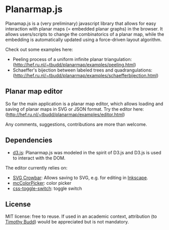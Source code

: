 # Planarmap.js

Planamap.js is a (very preliminary) javascript library that allows 
for easy interaction with planar maps (= embedded planar graphs) in
the browser. It allows users/scripts to change the combinatorics of 
a planar map, while the embedding is automatically updated using a 
force-driven layout algorithm.

Check out some examples here:
* Peeling process of a uniform infinite planar triangulation: 
(http://hef.ru.nl/~tbudd/planarmap/examples/peeling.html)
* Schaeffer's bijection between labeled trees and quadrangulations:
(http://hef.ru.nl/~tbudd/planarmap/examples/schaefferbijection.html)

## Planar map editor

So far the main application is a planar map editor, which 
allows loading and saving of planar maps in SVG or JSON format. Try the
editor here: (http://hef.ru.nl/~tbudd/planarmap/examples/editor.html)

Any comments, suggestions, contributions are more than welcome.

## Dependencies

* [d3.js](http://d3js.org): Planarmap.js was modeled in the spirit of D3.js and
D3.js is used to interact with the DOM.

The editor currently relies on:
* [SVG Crowbar](https://github.com/NYTimes/svg-crowbar): Allows saving to
SVG, e.g. for editing in [Inkscape](inkscape.org).
* [mcColorPicker](http://www.menucool.com/color-picker): color picker
* [css-toggle-switch](https://github.com/ghinda/css-toggle-switch): toggle switch

## License

MIT license: free to reuse. If used in an academic context, attribution
(to [Timothy Budd](http://hef.ru.nl/~tbudd/)) would be appreciated but is not 
mandatory.
